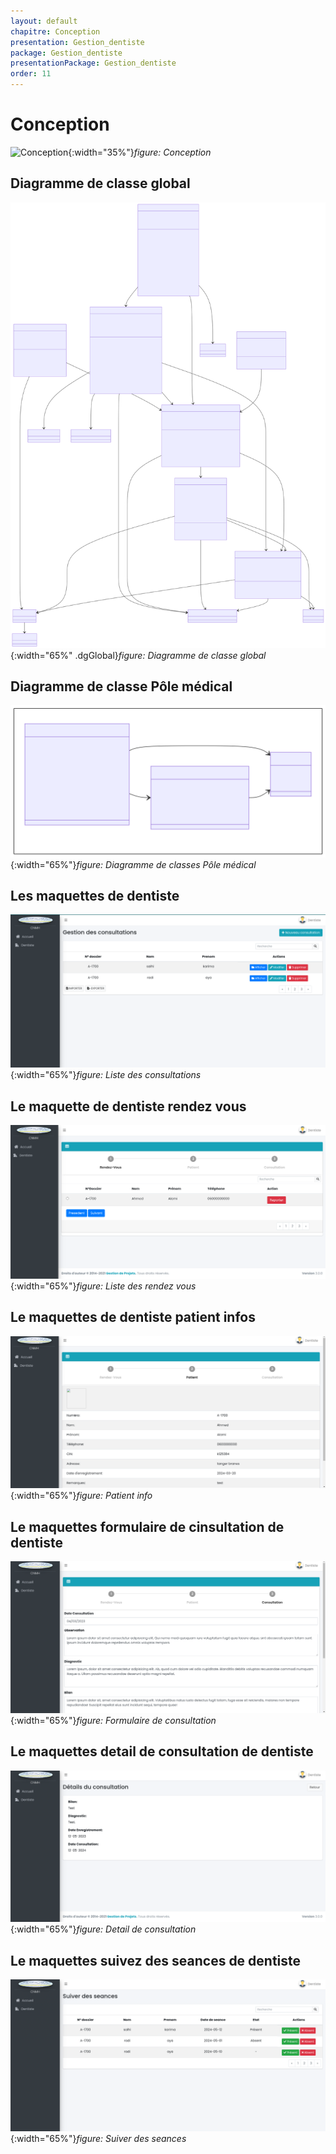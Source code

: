 ```yaml
---
layout: default
chapitre: Conception
presentation: Gestion_dentiste
package: Gestion_dentiste
presentationPackage: Gestion_dentiste
order: 11
---
```


<!-- new slide -->

# Conception

![Conception](./images/conception.avif){:width="35%"}*figure: Conception*

<!-- new slide -->

## Diagramme de classe global

![Diagramme de classe global](./images/diagramme-classes-global.svg){:width="65%" .dgGlobal}*figure: Diagramme de classe global*

<!-- new slide -->

## Diagramme de classe Pôle médical

![Diagramme de classe Pôle médical](./images/diagramme-classes.svg){:width="65%"}*figure: Diagramme de classes Pôle médical*

<!-- new slide -->

## Les maquettes de dentiste

![Liste des consultations](./images/dentiste1.png){:width="65%"}*figure: Liste des consultations*

<!-- new slide -->

## Le maquette de dentiste rendez vous

![Liste des rendez-vous](./images/dentiste2.png){:width="65%"}*figure: Liste des rendez vous*

<!-- new slide -->

## Le maquettes de dentiste patient infos

![Patient informations](./images/dentiste3.png){:width="65%"}*figure: Patient info*

<!-- new slide -->

## Le maquettes formulaire de cinsultation de dentiste 

![Formulaire de consultation](./images/dentiste4.png){:width="65%"}*figure: Formulaire de consultation*

<!-- new slide -->

## Le maquettes detail de consultation de dentiste 

![Detail de consultation](./images/dentiste5.png){:width="65%"}*figure: Detail de consultation*

<!-- new slide -->

## Le maquettes suivez des seances de dentiste 

![Suiver des seances](./images/dentiste6.png){:width="65%"}*figure: Suiver des seances*








